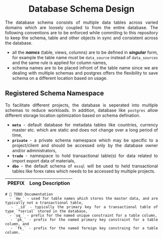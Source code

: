 <h1 align = "center">Database Schema Design</h1>

<div align = "justify">

The database schema consists of multiple data tables across varied domains which are loosely coupled to from the entire
database. The following conventions are to be enforced while commiting to this repository to keep the schema, table and
other objects in sync and consistent across the database.

  - all the **_names_** (table, views, columns) are to be defined in **_singular_** form, for example the table name must
    be `data_source` instead of `data_sources` and the same rule is applied for column names,
  - schema names are to be placed infront of the table name since we are dealing with multiple schemas and postgres
    offers the flexibility to save schema on a different location based on usage.

## Registered Schema Namespace

To facilitate different projects, the database is seperated into multiple schemas to reduce workloads. In addition, database
like `postgres` allow different storage location optimization based on schema defination.

  - **`meta`** - default database for metadata tables like countries, currency master etc. which are static and does not
    change over a long period of time,
  - **`private`** - a private schema namespace which may be specific to a project/client and should be accessed only by the
    database owner and/or administrators,
  - **`trade`** - namespace to hold transactional table(s) for data related to import export data of materials,
  - **`dbo`** - the default schema of `mssql` will be used to held transactional tables like forex rates which needs to be
    accessed by multiple projects.

<div align = "center">

| PREFIX | Long Description |
| :----: | :--------------: |

</div>

```
# 🚧 TODO Documentation
  - `mw_` - used for table names which stores the master data, and are typically not a transactional table,
  - `_id` - typically the primary key for a transactional table of type `*serial` stored in the database,
  - `uq_` - prefix for the named unique constraint for a table column,
  - `pk_` - prefix for the named primary key constraint for a table column, and
  - `fk_` - prefix for the named foreign key constraing for a table column.
```

</div>
